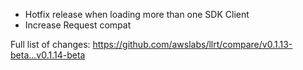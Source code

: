 - Hotfix release when loading more than one SDK Client
- Increase Request compat

Full list of changes:
https://github.com/awslabs/llrt/compare/v0.1.13-beta...v0.1.14-beta
